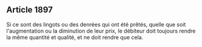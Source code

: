 Article 1897
----
Si ce sont des lingots ou des denrées qui ont été prêtés, quelle que soit
l'augmentation ou la diminution de leur prix, le débiteur doit toujours rendre
la même quantité et qualité, et ne doit rendre que cela.
